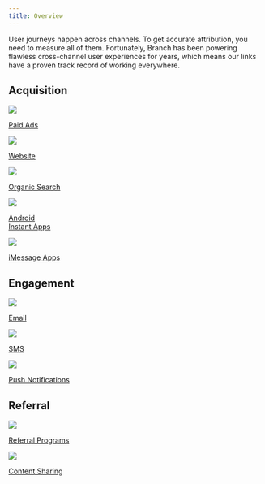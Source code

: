 ```yaml
---
title: Overview
---
```

User journeys happen across channels. To get accurate attribution, you need to measure all of them. Fortunately, Branch has been powering flawless cross-channel user experiences for years, which means our links have a proven track record of working everywhere.

## Acquisition
<!-- Acquisition -->
<div class="nav-wrap flex-wrap">
  <a href="/deep-linked-ads/ads-overview/">
    <img src="../../../_assets/img/pages/channels/paid-ads.png" />
    <p>Paid Ads</p>
  </a>
  <a href="/web/branch-web-solutions/">
    <img src="../../../_assets/img/pages/channels/website.png" />
    <p>Website</p>
  </a>
  <a href="/organic-search/branch-organic-search/">
    <img src="../../../_assets/img/pages/channels/organic.png" />
    <p>Organic Search</p>
  </a>
	<a href="/app-to-app/android-instant-apps/">
    <img src="../../../_assets/img/pages/channels/instant-app.png" />
    <p>Android<br/>Instant Apps</p>
  </a>
	<a href="/app-to-app/imessage-apps/">
    <img src="../../../_assets/img/pages/channels/imessage.png" />
    <p>iMessage Apps</p>
  </a>
</div>
<!--/ Acquisition -->

## Engagement
<!-- Engagement -->
<div class="nav-wrap flex-wrap">
  <a href="/emails/email-overview/">
    <img src="../../../_assets/img/pages/channels/email.png" />
    <p>Email</p>
  </a>
	<a href="/sms/vibes/">
		<img src="../../../_assets/img/pages/channels/sms.png" />
		<p>SMS</p>
	</a>
  <a href="/advance/push-notifications/">
    <img src="../../../_assets/img/pages/channels/push-notifications.png" />
    <p>Push Notifications</p>
  </a>
</div>
<!--/ Engagement -->

## Referral
<!-- Referral -->
<div class="nav-wrap flex-wrap">
  <a href="/viral/referrals/">
    <img src="../../../_assets/img/pages/channels/referral.png" />
    <p>Referral Programs</p>
  </a>
	<a href="/viral/content-sharing/">
		<img src="../../../_assets/img/pages/channels/content-sharing.png" />
		<p>Content Sharing</p>
	</a>
</div>
<!--/ Referral -->
